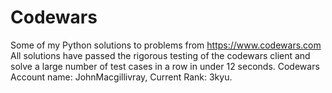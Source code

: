 # Codewars
Some of my Python solutions to problems from https://www.codewars.com
All solutions have passed the rigorous testing of the codewars client and solve a large number of test cases in a row in under 12 seconds.
Codewars Account name: JohnMacgillivray, Current Rank: 3kyu.
